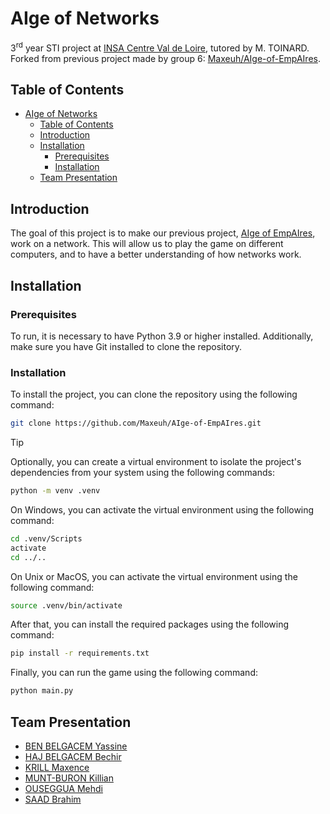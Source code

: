 # AIge of Networks

3<sup>rd</sup> year STI project at [INSA Centre Val de Loire](https://www.insa-centrevaldeloire.fr/), tutored by M. TOINARD. Forked from previous project made by group 6: [Maxeuh/AIge-of-EmpAIres](https://github.com/Maxeuh/AIge-of-EmpAIres).

## Table of Contents

- [AIge of Networks](#aige-of-networks)
  - [Table of Contents](#table-of-contents)
  - [Introduction](#introduction)
  - [Installation](#installation)
    - [Prerequisites](#prerequisites)
    - [Installation](#installation-1)
  - [Team Presentation](#team-presentation)

## Introduction

The goal of this project is to make our previous project, [AIge of EmpAIres](https://github.com/Maxeuh/AIge-of-EmpAIres), work on a network. This will allow us to play the game on different computers, and to have a better understanding of how networks work.

## Installation

### Prerequisites

To run, it is necessary to have Python 3.9 or higher installed.
Additionally, make sure you have Git installed to clone the repository.

### Installation

To install the project, you can clone the repository using the following command:

```bash
git clone https://github.com/Maxeuh/AIge-of-EmpAIres.git
```

> [!TIP]
> Optionally, you can create a virtual environment to isolate the project's dependencies from your system using the following commands:
>
> ```bash
> python -m venv .venv
> ```
>
> On Windows, you can activate the virtual environment using the following command:
>
> ```bash
> cd .venv/Scripts
> activate
> cd ../..
> ```
>
> On Unix or MacOS, you can activate the virtual environment using the following command:
>
> ```bash
> source .venv/bin/activate
> ```

After that, you can install the required packages using the following command:

```bash
pip install -r requirements.txt
```

Finally, you can run the game using the following command:

```bash
python main.py
```

## Team Presentation

- [BEN BELGACEM Yassine](https://github.com/Yassinebelga)
- [HAJ BELGACEM Bechir](https://github.com/bechir277)
- [KRILL Maxence](https://github.com/Maxeuh)
- [MUNT-BURON Killian](https://github.com/Killian0713)
- [OUSEGGUA Mehdi](https://github.com/osgmehdi)
- [SAAD Brahim](https://github.com/Brahmouch)
